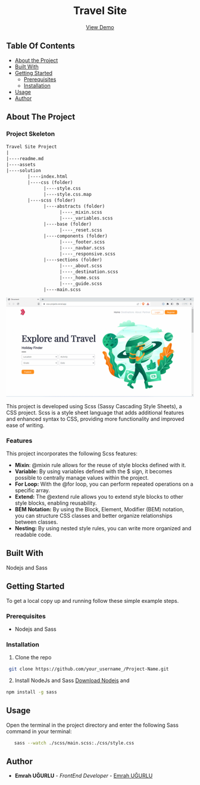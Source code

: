 <br/>
<p align="center">
  <h1 align="center">Travel Site</h1>

  <p align="center">
    <a href="https://travel-site-using-sass.vercel.app/">View Demo</a>
  </p>
</p>

## Table Of Contents

- [About the Project](#about-the-project)
- [Built With](#built-with)
- [Getting Started](#getting-started)
  - [Prerequisites](#prerequisites)
  - [Installation](#installation)
- [Usage](#usage)
- [Author](#author)

## About The Project

### Project Skeleton

```
Travel Site Project
|
|----readme.md
|----assets
|----solution
        |----index.html
        |----css (folder)
              |----style.css
              |----style.css.map
        |----scss (folder)
              |----abstracts (folder)
                    |----_mixin.scss
                    |----_variables.scss
              |----base (folder)
                    |----_reset.scss
              |----components (folder)
                    |----_footer.scss
                    |----_navbar.scss
                    |----_responsive.scss
              |----sections (folder)
                    |----_about.scss
                    |----_destination.scss
                    |----_home.scss
                    |----_guide.scss
              |----main.scss
```

![Screen Shot](Sass.gif)

This project is developed using Scss (Sassy Cascading Style Sheets), a CSS project. Scss is a style sheet language that adds additional features and enhanced syntax to CSS, providing more functionality and improved ease of writing.

### Features

This project incorporates the following Scss features:

- **Mixin**: @mixin rule allows for the reuse of style blocks defined with it.
- **Variable:** By using variables defined with the $ sign, it becomes possible to centrally manage values within the project.
- **For Loop:** With the @for loop, you can perform repeated operations on a specific array.
- **Extend:** The @extend rule allows you to extend style blocks to other style blocks, enabling reusability.
- **BEM Notation:** By using the Block, Element, Modifier (BEM) notation, you can structure CSS classes and better organize relationships between classes.
- **Nesting:** By using nested style rules, you can write more organized and readable code.

## Built With

Nodejs and Sass

## Getting Started

To get a local copy up and running follow these simple example steps.

### Prerequisites

- Nodejs and Sass

### Installation

1. Clone the repo

```sh
 git clone https://github.com/your_username_/Project-Name.git
```

2. Install NodeJs and Sass
   <a href="https://nodejs.org/en">Download Nodejs</a>
   and

```sh
npm install -g sass
```

## Usage

Open the terminal in the project directory and enter the following Sass command in your terminal:

```sh
   sass --watch ./scss/main.scss:./css/style.css
```

## Author

- **Emrah UĞURLU** - _FrontEnd Developer_ - [Emrah UĞURLU](https://github.com/emrahugurlu2003/)
